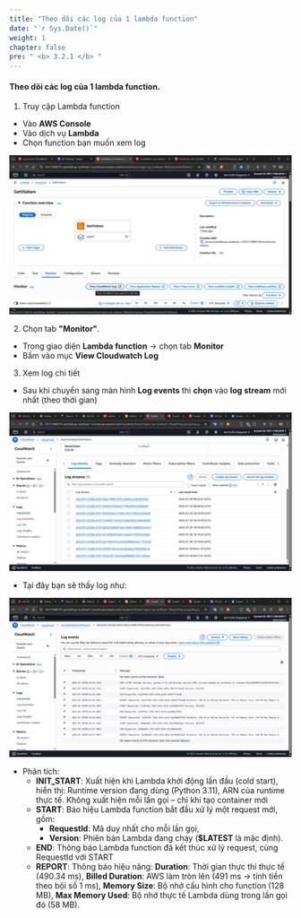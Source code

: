 ```yaml
---
title: "Theo dõi các log của 1 lambda function"
date: "`r Sys.Date()`"
weight: 1
chapter: false
pre: " <b> 3.2.1 </b> "
---
```


#### Theo dõi các log của 1 lambda function.

1. Truy cập Lambda function

- Vào **AWS Console**
- Vào dịch vụ **Lambda**
- Chọn function bạn muốn xem log

![log](/images/Log/log1.png)

2. Chọn tab **"Monitor"**.

- Trong giao diện **Lambda function** → chọn tab **Monitor**
- Bấm vào mục **View Cloudwatch Log**

3. Xem log chi tiết

- Sau khi chuyển sang màn hình **Log events** thì **chọn** vào **log stream** mới nhất (theo thời gian)

![log](/images/Log/log2.png)

- Tại đây bạn sẽ thấy log như:

![log](/images/Log/log3.png)

- Phân tích:
  - **INIT_START**: Xuất hiện khi Lambda khởi động lần đầu (cold start), hiển thị: Runtime version đang dùng (Python 3.11), ARN của runtime thực tế. Không xuất hiện mỗi lần gọi – chỉ khi tạo container mới
  - **START**: Báo hiệu Lambda function bắt đầu xử lý một request mới, gồm:
    - **RequestId**: Mã duy nhất cho mỗi lần gọi,
    - **Version**: Phiên bản Lambda đang chạy (**$LATEST** là mặc định).
  - **END**: Thông báo Lambda function đã kết thúc xử lý request, cùng RequestId với START
  - **REPORT**: Thông báo hiệu năng: **Duration**: Thời gian thực thi thực tế (490.34 ms), **Billed Duration**: AWS làm tròn lên (491 ms → tính tiền theo bội số 1 ms), **Memory Size**: Bộ nhớ cấu hình cho function (128 MB), **Max Memory Used**: Bộ nhớ thực tế Lambda dùng trong lần gọi đó (58 MB).
